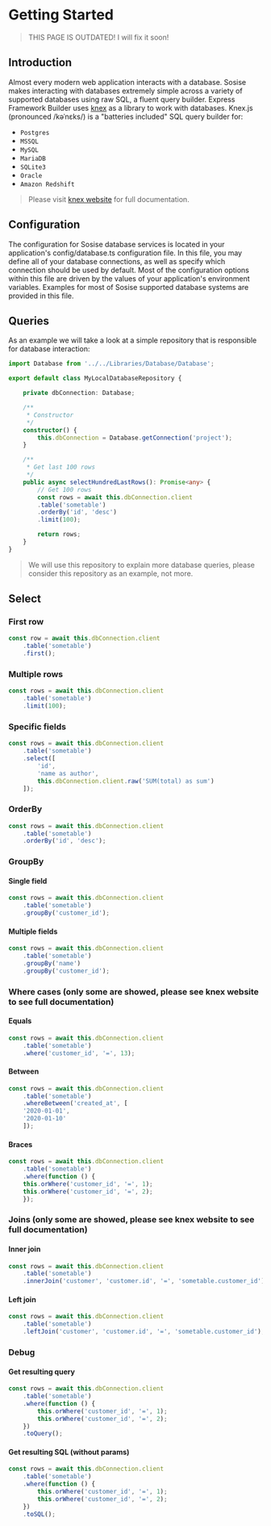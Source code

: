# Getting Started

> THIS PAGE IS OUTDATED! I will fix it soon!

## Introduction
Almost every modern web application interacts with a database. Sosise makes interacting with databases extremely simple across a variety of supported databases using raw SQL, a fluent query builder. Express Framework Builder uses [knex](http://knexjs.org) as a library to work with databases. Knex.js (pronounced /kəˈnɛks/) is a "batteries included" SQL query builder for:
- `Postgres`
- `MSSQL`
- `MySQL`
- `MariaDB`
- `SQLite3`
- `Oracle`
- `Amazon Redshift`

> Please visit [knex website](http://knexjs.org) for full documentation.

## Configuration
The configuration for Sosise database services is located in your application's config/database.ts configuration file. In this file, you may define all of your database connections, as well as specify which connection should be used by default. Most of the configuration options within this file are driven by the values of your application's environment variables. Examples for most of Sosise supported database systems are provided in this file.

## Queries
As an example we will take a look at a simple repository that is responsible for database interaction:

```typescript
import Database from '../../Libraries/Database/Database';

export default class MyLocalDatabaseRepository {

    private dbConnection: Database;

    /**
     * Constructor
     */
    constructor() {
        this.dbConnection = Database.getConnection('project');
    }

    /**
     * Get last 100 rows
     */
    public async selectHundredLastRows(): Promise<any> {
        // Get 100 rows
        const rows = await this.dbConnection.client
        .table('sometable')
        .orderBy('id', 'desc')
        .limit(100);

        return rows;
    }
}
```

> We will use this repository to explain more database queries, please consider this repository as an example, not more.

## Select
### First row
```typescript
const row = await this.dbConnection.client
    .table('sometable')
    .first();
```

### Multiple rows
```typescript
const rows = await this.dbConnection.client
    .table('sometable')
    .limit(100);
```

### Specific fields
```typescript
const rows = await this.dbConnection.client
    .table('sometable')
    .select([
        'id',
        'name as author',
        this.dbConnection.client.raw('SUM(total) as sum')
    ]);
```

### OrderBy
```typescript
const rows = await this.dbConnection.client
    .table('sometable')
    .orderBy('id', 'desc');
```

### GroupBy
#### Single field
```typescript
const rows = await this.dbConnection.client
    .table('sometable')
    .groupBy('customer_id');
```

#### Multiple fields
```typescript
const rows = await this.dbConnection.client
    .table('sometable')
    .groupBy('name')
    .groupBy('customer_id');
```

### Where cases (only some are showed, please see knex website to see full documentation)
#### Equals
```typescript
const rows = await this.dbConnection.client
    .table('sometable')
    .where('customer_id', '=', 13);
```

#### Between
```typescript
const rows = await this.dbConnection.client
    .table('sometable')
    .whereBetween('created_at', [
    '2020-01-01',
    '2020-01-10'
    ]);
```

#### Braces
```typescript
const rows = await this.dbConnection.client
    .table('sometable')
    .where(function () {
    this.orWhere('customer_id', '=', 1);
    this.orWhere('customer_id', '=', 2);
    });
```

### Joins (only some are showed, please see knex website to see full documentation)
#### Inner join
```typescript
const rows = await this.dbConnection.client
    .table('sometable')
    .innerJoin('customer', 'customer.id', '=', 'sometable.customer_id');
```

#### Left join
```typescript
const rows = await this.dbConnection.client
    .table('sometable')
    .leftJoin('customer', 'customer.id', '=', 'sometable.customer_id');
```

### Debug
#### Get resulting query
```typescript
const rows = await this.dbConnection.client
    .table('sometable')
    .where(function () {
        this.orWhere('customer_id', '=', 1);
        this.orWhere('customer_id', '=', 2);
    })
    .toQuery();
```

#### Get resulting SQL (without params)
```typescript
const rows = await this.dbConnection.client
    .table('sometable')
    .where(function () {
        this.orWhere('customer_id', '=', 1);
        this.orWhere('customer_id', '=', 2);
    })
    .toSQL();
```
